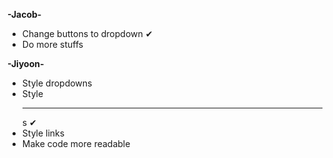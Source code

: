 __-Jacob-__
+ Change buttons to dropdown <dropdown></dropdown> ✔
+ Do more stuffs


__-Jiyoon-__
+ Style dropdowns
+ Style <hr>s ✔
+ Style links <a></a>
+ Make code more readable